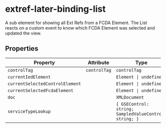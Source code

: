 # extref-later-binding-list

A sub element for showing all Ext Refs from a FCDA Element.
The List reacts on a custom event to know which FCDA Element was selected and updated the view.

## Properties

| Property                        | Attribute    | Type                                             | Default                                          |
|---------------------------------|--------------|--------------------------------------------------|--------------------------------------------------|
| `controlTag`                    | `controlTag` | `controlTag`                                     |                                                  |
| `currentIedElement`             |              | `Element \| undefined`                           |                                                  |
| `currentSelectedControlElement` |              | `Element \| undefined`                           |                                                  |
| `currentSelectedFcdaElement`    |              | `Element \| undefined`                           |                                                  |
| `doc`                           |              | `XMLDocument`                                    |                                                  |
| `serviceTypeLookup`             |              | `{ GSEControl: string; SampledValueControl: string; }` | {"GSEControl":"GOOSE","SampledValueControl":"SMV"} |
